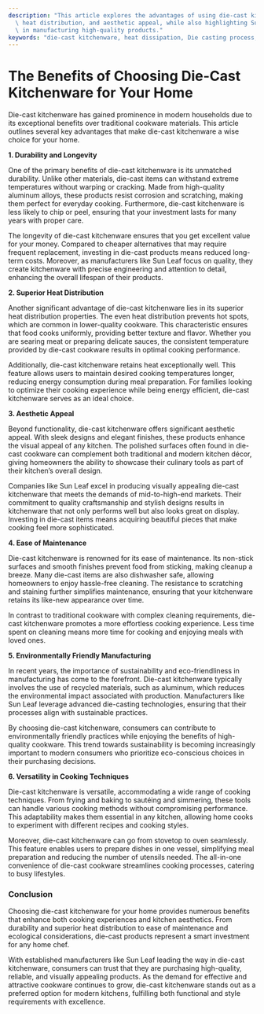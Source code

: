 ```yaml
---
description: "This article explores the advantages of using die-cast kitchenware, including durability,\
  \ heat distribution, and aesthetic appeal, while also highlighting Sun Leaf's expertise\
  \ in manufacturing high-quality products."
keywords: "die-cast kitchenware, heat dissipation, Die casting process, Heat dissipation efficiency"
---
```

# The Benefits of Choosing Die-Cast Kitchenware for Your Home

Die-cast kitchenware has gained prominence in modern households due to its exceptional benefits over traditional cookware materials. This article outlines several key advantages that make die-cast kitchenware a wise choice for your home. 

**1. Durability and Longevity**

One of the primary benefits of die-cast kitchenware is its unmatched durability. Unlike other materials, die-cast items can withstand extreme temperatures without warping or cracking. Made from high-quality aluminum alloys, these products resist corrosion and scratching, making them perfect for everyday cooking. Furthermore, die-cast kitchenware is less likely to chip or peel, ensuring that your investment lasts for many years with proper care.

The longevity of die-cast kitchenware ensures that you get excellent value for your money. Compared to cheaper alternatives that may require frequent replacement, investing in die-cast products means reduced long-term costs. Moreover, as manufacturers like Sun Leaf focus on quality, they create kitchenware with precise engineering and attention to detail, enhancing the overall lifespan of their products.

**2. Superior Heat Distribution**

Another significant advantage of die-cast kitchenware lies in its superior heat distribution properties. The even heat distribution prevents hot spots, which are common in lower-quality cookware. This characteristic ensures that food cooks uniformly, providing better texture and flavor. Whether you are searing meat or preparing delicate sauces, the consistent temperature provided by die-cast cookware results in optimal cooking performance.

Additionally, die-cast kitchenware retains heat exceptionally well. This feature allows users to maintain desired cooking temperatures longer, reducing energy consumption during meal preparation. For families looking to optimize their cooking experience while being energy efficient, die-cast kitchenware serves as an ideal choice.

**3. Aesthetic Appeal**

Beyond functionality, die-cast kitchenware offers significant aesthetic appeal. With sleek designs and elegant finishes, these products enhance the visual appeal of any kitchen. The polished surfaces often found in die-cast cookware can complement both traditional and modern kitchen décor, giving homeowners the ability to showcase their culinary tools as part of their kitchen’s overall design.

Companies like Sun Leaf excel in producing visually appealing die-cast kitchenware that meets the demands of mid-to-high-end markets. Their commitment to quality craftsmanship and stylish designs results in kitchenware that not only performs well but also looks great on display. Investing in die-cast items means acquiring beautiful pieces that make cooking feel more sophisticated.

**4. Ease of Maintenance**

Die-cast kitchenware is renowned for its ease of maintenance. Its non-stick surfaces and smooth finishes prevent food from sticking, making cleanup a breeze. Many die-cast items are also dishwasher safe, allowing homeowners to enjoy hassle-free cleaning. The resistance to scratching and staining further simplifies maintenance, ensuring that your kitchenware retains its like-new appearance over time.

In contrast to traditional cookware with complex cleaning requirements, die-cast kitchenware promotes a more effortless cooking experience. Less time spent on cleaning means more time for cooking and enjoying meals with loved ones.

**5. Environmentally Friendly Manufacturing**

In recent years, the importance of sustainability and eco-friendliness in manufacturing has come to the forefront. Die-cast kitchenware typically involves the use of recycled materials, such as aluminum, which reduces the environmental impact associated with production. Manufacturers like Sun Leaf leverage advanced die-casting technologies, ensuring that their processes align with sustainable practices.

By choosing die-cast kitchenware, consumers can contribute to environmentally friendly practices while enjoying the benefits of high-quality cookware. This trend towards sustainability is becoming increasingly important to modern consumers who prioritize eco-conscious choices in their purchasing decisions.

**6. Versatility in Cooking Techniques**

Die-cast kitchenware is versatile, accommodating a wide range of cooking techniques. From frying and baking to sautéing and simmering, these tools can handle various cooking methods without compromising performance. This adaptability makes them essential in any kitchen, allowing home cooks to experiment with different recipes and cooking styles.

Moreover, die-cast kitchenware can go from stovetop to oven seamlessly. This feature enables users to prepare dishes in one vessel, simplifying meal preparation and reducing the number of utensils needed. The all-in-one convenience of die-cast cookware streamlines cooking processes, catering to busy lifestyles.

### Conclusion 

Choosing die-cast kitchenware for your home provides numerous benefits that enhance both cooking experiences and kitchen aesthetics. From durability and superior heat distribution to ease of maintenance and ecological considerations, die-cast products represent a smart investment for any home chef.

With established manufacturers like Sun Leaf leading the way in die-cast kitchenware, consumers can trust that they are purchasing high-quality, reliable, and visually appealing products. As the demand for effective and attractive cookware continues to grow, die-cast kitchenware stands out as a preferred option for modern kitchens, fulfilling both functional and style requirements with excellence.
